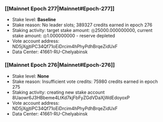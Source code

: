 ### [[Mainnet Epoch 277|Mainnet#Epoch-277]]
* Stake level: **Baseline**
* Stake reason: No leader slots; 389327 credits earned in epoch 276
* Staking activity: target stake amount: ◎25000.000000000, current stake amount: ◎1.000000000 - reserve depleted
* Vote account address: ND5jXgjtiPC34Qf71oEiDrcim4hPhyPdhBrqeZidUxF
* Data Center: 41661-RU-Chelyabinsk
### [[Mainnet Epoch 276|Mainnet#Epoch-276]]
* Stake level: **None**
* Stake reason: Insufficient vote credits: 75980 credits earned in epoch 275
* Staking activity: creating new stake account 8Uaowr6J3HBbeme4LtKd7kjFbFyZGdVDaXjWdEdoyoxP
* Vote account address: ND5jXgjtiPC34Qf71oEiDrcim4hPhyPdhBrqeZidUxF
* Data Center: 41661-RU-Chelyabinsk